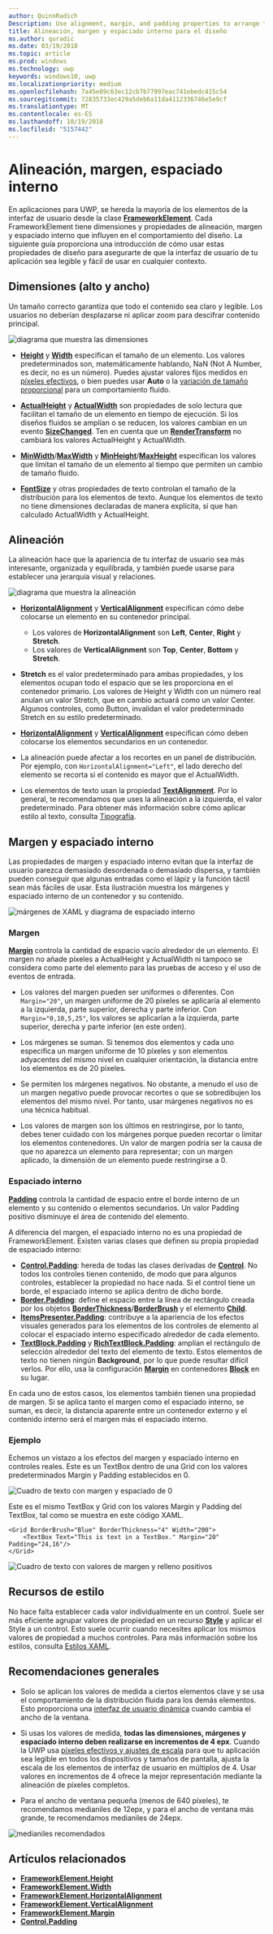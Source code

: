 ```yaml
---
author: QuinnRadich
Description: Use alignment, margin, and padding properties to arrange the layout of elements on a page.
title: Alineación, margen y espaciado interno para el diseño
ms.author: quradic
ms.date: 03/19/2018
ms.topic: article
ms.prod: windows
ms.technology: uwp
keywords: windows10, uwp
ms.localizationpriority: medium
ms.openlocfilehash: 7a45e89c63ec12cb7b77997eac741ebedc415c54
ms.sourcegitcommit: 72835733ec429a5deb6a11da4112336746e5e9cf
ms.translationtype: MT
ms.contentlocale: es-ES
ms.lasthandoff: 10/19/2018
ms.locfileid: "5157442"
---
```

# <a name="alignment-margin-padding"></a>Alineación, margen, espaciado interno

En aplicaciones para UWP, se hereda la mayoría de los elementos de la interfaz de usuario desde la clase [**FrameworkElement**](https://docs.microsoft.com/uwp/api/Windows.UI.Xaml.FrameworkElement). Cada FrameworkElement tiene dimensiones y propiedades de alineación, margen y espaciado interno que influyen en el comportamiento del diseño. La siguiente guía proporciona una introducción de cómo usar estas propiedades de diseño para asegurarte de que la interfaz de usuario de tu aplicación sea legible y fácil de usar en cualquier contexto.

## <a name="dimensions-height-width"></a>Dimensiones (alto y ancho)
Un tamaño correcto garantiza que todo el contenido sea claro y legible. Los usuarios no deberían desplazarse ni aplicar zoom para descifrar contenido principal.

![diagrama que muestra las dimensiones](images/dimensions.svg)

- [**Height**](https://docs.microsoft.com/uwp/api/windows.ui.xaml.frameworkelement.height) y [**Width**](https://docs.microsoft.com/uwp/api/windows.ui.xaml.frameworkelement.width) especifican el tamaño de un elemento. Los valores predeterminados son, matemáticamente hablando, NaN (Not A Number, es decir, no es un número). Puedes ajustar valores fijos medidos en [píxeles efectivos](../basics/design-and-ui-intro.md#effective-pixels-and-scaling), o bien puedes usar **Auto** o la [variación de tamaño proporcional](layout-panels.md#grid) para un comportamiento fluido.

- [**ActualHeight**](https://docs.microsoft.com/uwp/api/windows.ui.xaml.frameworkelement.actualheight) y [**ActualWidth**](https://docs.microsoft.com/uwp/api/windows.ui.xaml.frameworkelement.actualwidth) son propiedades de solo lectura que facilitan el tamaño de un elemento en tiempo de ejecución. Si los diseños fluidos se amplían o se reducen, los valores cambian en un evento [**SizeChanged**](https://docs.microsoft.com/uwp/api/windows.ui.xaml.frameworkelement.sizechanged). Ten en cuenta que un [**RenderTransform**](https://docs.microsoft.com/uwp/api/windows.ui.xaml.uielement.rendertransform) no cambiará los valores ActualHeight y ActualWidth.

- [**MinWidth**](https://docs.microsoft.com/uwp/api/windows.ui.xaml.frameworkelement.minwidth)/[**MaxWidth**](https://docs.microsoft.com/uwp/api/windows.ui.xaml.frameworkelement.maxwidth) y [**MinHeight**](https://docs.microsoft.com/uwp/api/windows.ui.xaml.frameworkelement.minheight)/[**MaxHeight**](https://docs.microsoft.com/uwp/api/windows.ui.xaml.frameworkelement.maxheight) especifican los valores que limitan el tamaño de un elemento al tiempo que permiten un cambio de tamaño fluido.

- [**FontSize**](https://docs.microsoft.com/uwp/api/windows.ui.xaml.controls.textblock.fontsize) y otras propiedades de texto controlan el tamaño de la distribución para los elementos de texto. Aunque los elementos de texto no tiene dimensiones declaradas de manera explícita, sí que han calculado ActualWidth y ActualHeight. 

## <a name="alignment"></a>Alineación
La alineación hace que la apariencia de tu interfaz de usuario sea más interesante, organizada y equilibrada, y también puede usarse para establecer una jerarquía visual y relaciones.

![diagrama que muestra la alineación](images/alignment.svg)

- [**HorizontalAlignment**](https://docs.microsoft.com/uwp/api/windows.ui.xaml.frameworkelement.horizontalalignment) y [**VerticalAlignment**](https://docs.microsoft.com/uwp/api/windows.ui.xaml.frameworkelement.verticalalignment) especifican cómo debe colocarse un elemento en su contenedor principal.
    - Los valores de **HorizontalAlignment** son **Left**, **Center**, **Right** y **Stretch**.
    - Los valores de **VerticalAlignment** son **Top**, **Center**, **Bottom** y **Stretch**.

- **Stretch** es el valor predeterminado para ambas propiedades, y los elementos ocupan todo el espacio que se les proporciona en el contenedor primario. Los valores de Height y Width con un número real anulan un valor Stretch, que en cambio actuará como un valor Center. Algunos controles, como Button, invalidan el valor predeterminado Stretch en su estilo predeterminado.

- [**HorizontalAlignment**](https://docs.microsoft.com/uwp/api/windows.ui.xaml.controls.control.horizontalcontentalignment) y [**VerticalAlignment**](https://docs.microsoft.com/uwp/api/windows.ui.xaml.controls.control.verticalcontentalignment) especifican cómo deben colocarse los elementos secundarios en un contenedor.

- La alineación puede afectar a los recortes en un panel de distribución. Por ejemplo, con `HorizontalAlignment="Left"`, el lado derecho del elemento se recorta si el contenido es mayor que el ActualWidth.

- Los elementos de texto usan la propiedad [**TextAlignment**](https://docs.microsoft.com/en-us/uwp/api/windows.ui.xaml.textalignment). Por lo general, te recomendamos que uses la alineación a la izquierda, el valor predeterminado. Para obtener más información sobre cómo aplicar estilo al texto, consulta [Tipografía](../style/typography.md).

## <a name="margin-and-padding"></a>Margen y espaciado interno
Las propiedades de margen y espaciado interno evitan que la interfaz de usuario parezca demasiado desordenada o demasiado dispersa, y también pueden conseguir que algunas entradas como el lápiz y la función táctil sean más fáciles de usar. Esta ilustración muestra los márgenes y espaciado interno de un contenedor y su contenido.

![márgenes de XAML y diagrama de espaciado interno](images/xaml-layout-margins-padding.svg)

### <a name="margin"></a>Margen
[**Margin**](https://docs.microsoft.com/uwp/api/windows.ui.xaml.frameworkelement.margin) controla la cantidad de espacio vacío alrededor de un elemento. El margen no añade píxeles a ActualHeight y ActualWidth ni tampoco se considera como parte del elemento para las pruebas de acceso y el uso de eventos de entrada.

- Los valores del margen pueden ser uniformes o diferentes. Con `Margin="20"`, un margen uniforme de 20 píxeles se aplicaría al elemento a la izquierda, parte superior, derecha y parte inferior. Con `Margin="0,10,5,25"`, los valores se aplicarían a la izquierda, parte superior, derecha y parte inferior (en este orden). 

- Los márgenes se suman. Si tenemos dos elementos y cada uno especifica un margen uniforme de 10 píxeles y son elementos adyacentes del mismo nivel en cualquier orientación, la distancia entre los elementos es de 20 píxeles.

- Se permiten los márgenes negativos. No obstante, a menudo el uso de un margen negativo puede provocar recortes o que se sobredibujen los elementos del mismo nivel. Por tanto, usar márgenes negativos no es una técnica habitual.

- Los valores de margen son los últimos en restringirse, por lo tanto, debes tener cuidado con los márgenes porque pueden recortar o limitar los elementos contenedores. Un valor de margen podría ser la causa de que no aparezca un elemento para representar; con un margen aplicado, la dimensión de un elemento puede restringirse a 0.

### <a name="padding"></a>Espaciado interno
[**Padding**](https://docs.microsoft.com/uwp/api/windows.ui.xaml.frameworkelement.padding) controla la cantidad de espacio entre el borde interno de un elemento y su contenido o elementos secundarios. Un valor Padding positivo disminuye el área de contenido del elemento. 

A diferencia del margen, el espaciado interno no es una propiedad de FrameworkElement. Existen varias clases que definen su propia propiedad de espaciado interno:

-   [**Control.Padding**](https://docs.microsoft.com/uwp/api/windows.ui.xaml.controls.control.padding): hereda de todas las clases derivadas de [**Control**](https://docs.microsoft.com/uwp/api/windows.ui.xaml.controls). No todos los controles tienen contenido, de modo que para algunos controles, establecer la propiedad no hace nada. Si el control tiene un borde, el espaciado interno se aplica dentro de dicho borde.
-   [**Border.Padding**](https://docs.microsoft.com/uwp/api/windows.ui.xaml.controls.border.padding): define el espacio entre la línea de rectángulo creada por los objetos [**BorderThickness**](https://docs.microsoft.com/uwp/api/windows.ui.xaml.controls.border.borderthickness)/[**BorderBrush**](https://docs.microsoft.com/uwp/api/windows.ui.xaml.controls.border.borderbrush) y el elemento [**Child**](https://docs.microsoft.com/uwp/api/windows.ui.xaml.controls.border.child).
-   [**ItemsPresenter.Padding**](https://docs.microsoft.com/uwp/api/windows.ui.xaml.controls.itemspresenter.padding): contribuye a la apariencia de los efectos visuales generados para los elementos de los controles de elemento al colocar el espaciado interno especificado alrededor de cada elemento.
-   [**TextBlock.Padding**](https://docs.microsoft.com/uwp/api/windows.ui.xaml.controls.textblock.padding) y [**RichTextBlock.Padding**](https://docs.microsoft.com/uwp/api/windows.ui.xaml.controls.richtextblock.padding): amplían el rectángulo de selección alrededor del texto del elemento de texto. Estos elementos de texto no tienen ningún **Background**, por lo que puede resultar difícil verlos. Por ello, usa la configuración [**Margin**](https://docs.microsoft.com/uwp/api/windows.ui.xaml.documents.block.margin) en contenedores [**Block**](https://docs.microsoft.com/uwp/api/windows.ui.xaml.documents.block) en su lugar.

En cada uno de estos casos, los elementos también tienen una propiedad de margen. Si se aplica tanto el margen como el espaciado interno, se suman, es decir, la distancia aparente entre un contenedor externo y el contenido interno será el margen más el espaciado interno.

### <a name="example"></a>Ejemplo
Echemos un vistazo a los efectos del margen y espaciado interno en controles reales. Este es un TextBox dentro de una Grid con los valores predeterminados Margin y Padding establecidos en 0.

![Cuadro de texto con margen y espaciado de 0](images/xaml-layout-textbox-no-margins-padding.svg)

Este es el mismo TextBox y Grid con los valores Margin y Padding del TextBox, tal como se muestra en este código XAML.

```xaml
<Grid BorderBrush="Blue" BorderThickness="4" Width="200">
    <TextBox Text="This is text in a TextBox." Margin="20" Padding="24,16"/>
</Grid>
```

![Cuadro de texto con valores de margen y relleno positivos](images/xaml-layout-textbox-with-margins-padding.svg)


## <a name="style-resources"></a>Recursos de estilo
No hace falta establecer cada valor individualmente en un control. Suele ser más eficiente agrupar valores de propiedad en un recurso [**Style**](https://docs.microsoft.com/uwp/api/Windows.UI.Xaml.Style) y aplicar el Style a un control. Esto suele ocurrir cuando necesites aplicar los mismos valores de propiedad a muchos controles. Para más información sobre los estilos, consulta [Estilos XAML](../controls-and-patterns/xaml-styles.md).

## <a name="general-recommendations"></a>Recomendaciones generales
- Solo se aplican los valores de medida a ciertos elementos clave y se usa el comportamiento de la distribución fluida para los demás elementos. Esto proporciona una [interfaz de usuario dinámica](responsive-design.md) cuando cambia el ancho de la ventana.

- Si usas los valores de medida, **todas las dimensiones, márgenes y espaciado interno deben realizarse en incrementos de 4 epx**. Cuando la UWP usa [píxeles efectivos y ajustes de escala](../basics/design-and-ui-intro.md#effective-pixels-and-scaling) para que tu aplicación sea legible en todos los dispositivos y tamaños de pantalla, ajusta la escala de los elementos de interfaz de usuario en múltiplos de 4. Usar valores en incrementos de 4 ofrece la mejor representación mediante la alineación de píxeles completos.

- Para el ancho de ventana pequeña (menos de 640 píxeles), te recomendamos medianiles de 12epx, y para el ancho de ventana más grande, te recomendamos medianiles de 24epx.

![medianiles recomendados](images/12-gutter.svg)

## <a name="related-topics"></a>Artículos relacionados
* [**FrameworkElement.Height**](https://docs.microsoft.com/uwp/api/windows.ui.xaml.frameworkelement.height)
* [**FrameworkElement.Width**](https://docs.microsoft.com/uwp/api/windows.ui.xaml.frameworkelement.width)
* [**FrameworkElement.HorizontalAlignment**](https://docs.microsoft.com/uwp/api/windows.ui.xaml.frameworkelement.horizontalalignment)
* [**FrameworkElement.VerticalAlignment**](https://docs.microsoft.com/uwp/api/windows.ui.xaml.frameworkelement.verticalalignment)
* [**FrameworkElement.Margin**](https://docs.microsoft.com/uwp/api/windows.ui.xaml.frameworkelement.margin)
* [**Control.Padding**](https://docs.microsoft.com/uwp/api/windows.ui.xaml.controls.control.padding)
